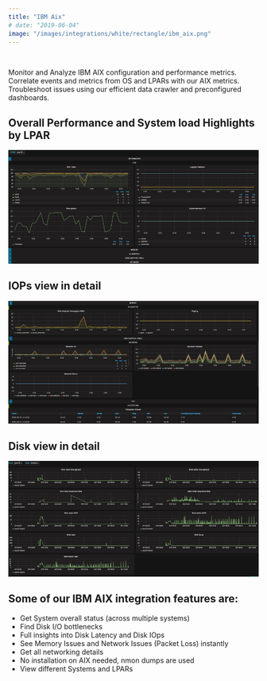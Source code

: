 ```yaml
---
title: "IBM Aix"
# date: "2019-06-04"
image: "/images/integrations/white/rectangle/ibm_aix.png"
---
```


 

<!-- ![IBM_Aix](/images/integrations/white/rectangle/ibm_aix.png) -->



Monitor and Analyze IBM AIX configuration and performance metrics. Correlate events and metrics from OS and LPARs with our AIX metrics. Troubleshoot issues using our efficient data crawler and preconfigured dashboards.

## Overall Performance and System load Highlights by LPAR


![IBM AIX LPAR Performance](/images/integrations/posts//lpar1.png)


## IOPs view in detail


![IBM AIX LPAR NMON](/images/integrations/posts//lpar2.png)


## Disk view in detail

![IBM AIX Disk detail view](/images/integrations/posts//ibm_aix_2.png)


## Some of our IBM AIX integration features are:

* Get System overall status (across multiple systems)
* Find Disk I/O bottlenecks
* Full insights into Disk Latency and Disk IOps
* See Memory Issues and Network Issues (Packet Loss) instantly
* Get all networking details
* No installation on AIX needed, nmon dumps are used
* View different Systems and LPARs